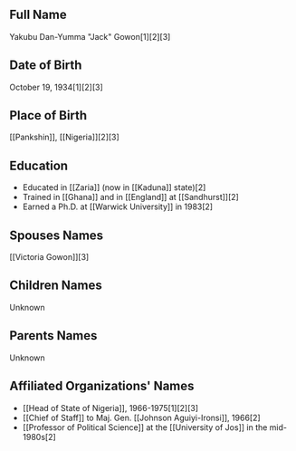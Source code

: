 ## Full Name
Yakubu Dan-Yumma "Jack" Gowon[1][2][3]

## Date of Birth
October 19, 1934[1][2][3]

## Place of Birth
[[Pankshin]], [[Nigeria]][2][3]

## Education
- Educated in [[Zaria]] (now in [[Kaduna]] state)[2]
- Trained in [[Ghana]] and in [[England]] at [[Sandhurst]][2]
- Earned a Ph.D. at [[Warwick University]] in 1983[2]

## Spouses Names
[[Victoria Gowon]][3]

## Children Names
Unknown

## Parents Names
Unknown

## Affiliated Organizations' Names
- [[Head of State of Nigeria]], 1966-1975[1][2][3]
- [[Chief of Staff]] to Maj. Gen. [[Johnson Aguiyi-Ironsi]], 1966[2]
- [[Professor of Political Science]] at the [[University of Jos]] in the mid-1980s[2]

